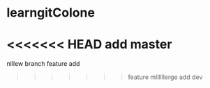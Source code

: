 # learngitColone
<<<<<<< HEAD
add master
=======
nlllew branch
feature add
>>>>>>> feature
mllllllerge
add dev
